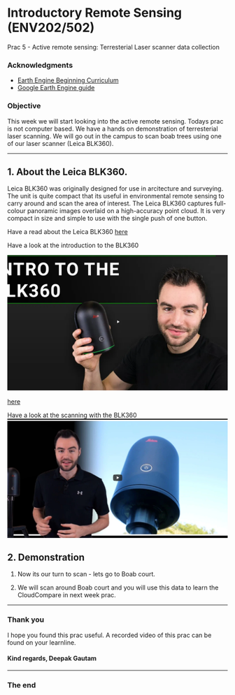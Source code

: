 # Introductory Remote Sensing (ENV202/502)
Prac 5 - Active remote sensing: Terresterial Laser scanner data collection


### Acknowledgments 
- [Earth Engine Beginning Curriculum](https://docs.google.com/document/d/1ZxRKMie8dfTvBmUNOO0TFMkd7ELGWf3WjX0JvESZdOE/edit#!)
- [Google Earth Engine guide](https://developers.google.com/earth-engine/guides)

### Objective

This week we will start looking into the active remote sensing. Todays prac is not computer based. We have a hands on demonstration of terresterial laser scanning. We will go out in the campus to scan boab trees using one of our laser scanner (Leica BLK360). 

---------------------------------------------------
## 1. About the Leica BLK360.
Leica BLK360 was originally designed for use in arcitecture and surveying. The unit is quite compact that its useful in environmental remote sensing to carry around and scan the area of interest. The Leica BLK360 captures full-colour panoramic images overlaid on a high-accuracy point cloud. It is very compact in size and simple to use with the single push of one button. 

Have a read about the Leica BLK360 [here](https://leica-geosystems.com/products/laser-scanners/scanners/blk360)

Have a look at the introduction to the BLK360

[![An Intro to the BLK360](Figures/Prac08_Leica.png)](https://www.youtube.com/watch?v=Fpr8iumcW28&ab_channel=LeicaBLK "An Intro to the BLK360")


 [here](https://www.youtube.com/watch?v=Fpr8iumcW28&ab_channel=LeicaBLK) 

Have a look at the scanning with the BLK360 
[![scanning with the BLK360](Figures/Prac08_ScanningWithBLK360.png)](https://www.youtube.com/watch?v=eI049nm3VDc&ab_channel=LeicaBLK "scanning with the BLK360")


## 2. Demonstration
1. Now its our turn to scan - lets go to Boab court. 
 
2. We will scan around Boab court and you will use this data to learn the CloudCompare in next week prac.

-------
### Thank you

I hope you found this prac useful. A recorded video of this prac can be found on your learnline. 

#### Kind regards, Deepak Gautam
------
### The end